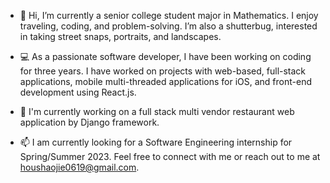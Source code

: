 - 👋 Hi, I’m currently a senior college student major in Mathematics. I enjoy traveling, coding, and problem-solving. 
I’m also a shutterbug, interested in taking street snaps, portraits, and landscapes.

- 💻 As a passionate software developer, I have been working on coding for three years. I have worked on projects with web-based, full-stack applications, mobile multi-threaded applications for iOS, and front-end development using React.js.

- 🤖 I'm currently working on a full stack multi vendor restaurant web application by Django framework. 

- 📫 I am currently looking for a Software Engineering internship for Spring/Summer 2023. Feel free to connect with me or reach out to me at houshaojie0619@gmail.com.



<!---
Sean-hsj/Sean-hsj is a ✨ special ✨ repository because its `README.md` (this file) appears on your GitHub profile.
You can click the Preview link to take a look at your changes.
--->

